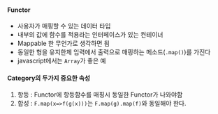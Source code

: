 #### Functor
- 사용자가 매핑할 수 있는 데이터 타입
- 내부의 값에 함수를 적용라는 인터페이스가 있는 컨테이너
- Mappable 한 무언가로 생각하면 됨
- 동일한 형을 유지한체 입력에서 출력으로 매핑하는 메소드(`.map()`)를 가진다
- javascript에서는 `Array`가 좋은 예

#### Category의 두가지 중요한 속성
1. 항등 : Functor에 항등함수를 매핑시 동일한 Functor가 나와야함
2. 합성 : `F.map(x=>f(g(x)))`는 `F.map(g).map(f)`와 동일해야 한다.